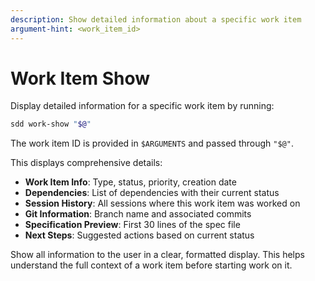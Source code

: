 ```yaml
---
description: Show detailed information about a specific work item
argument-hint: <work_item_id>
---
```


# Work Item Show

Display detailed information for a specific work item by running:

```bash
sdd work-show "$@"
```

The work item ID is provided in `$ARGUMENTS` and passed through `"$@"`.

This displays comprehensive details:
- **Work Item Info**: Type, status, priority, creation date
- **Dependencies**: List of dependencies with their current status
- **Session History**: All sessions where this work item was worked on
- **Git Information**: Branch name and associated commits
- **Specification Preview**: First 30 lines of the spec file
- **Next Steps**: Suggested actions based on current status

Show all information to the user in a clear, formatted display. This helps understand the full context of a work item before starting work on it.

